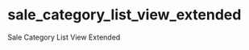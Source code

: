 sale_category_list_view_extended
================================

Sale Category List View Extended
